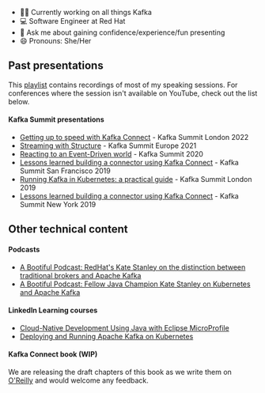 <!--### Hi there 👋-->

<!--
**katheris/katheris** is a ✨ _special_ ✨ repository because its `README.md` (this file) appears on your GitHub profile.

Here are some ideas to get you started:

- 🔭 I’m currently working on ...
- 🌱 I’m currently learning ...
- 👯 I’m looking to collaborate on ...
- 🤔 I’m looking for help with ...
- 💬 Ask me about ...
- 📫 How to reach me: ...
- 😄 Pronouns: ...
- ⚡ Fun fact: ...
-->

- 👩‍💻 Currently working on all things Kafka
- :computer: Software Engineer at Red Hat
- 💬 Ask me about gaining confidence/experience/fun presenting
- 😄 Pronouns: She/Her

## Past presentations

This [playlist](https://www.youtube.com/playlist?list=PLJTJpEL_Yd9gEV2-YCzcRBP4bWKAzQhYK) contains recordings of most of my speaking sessions. For conferences where the session isn't available on YouTube, check out the list below.

#### Kafka Summit presentations

- [Getting up to speed with Kafka Connect](https://www.confluent.io/en-gb/events/kafka-summit-london-2022/getting-up-to-speed-with-kafka-connect-from-the-basics-to-the-latest/) - Kafka Summit London 2022
- [Streaming with Structure](https://www.confluent.io/en-gb/events/kafka-summit-europe-2021/streaming-with-structure/) - Kafka Summit Europe 2021
- [Reacting to an Event-Driven world](https://videos.confluent.io/watch/QZBsrYFWgKPzz8VBzAHop1) - Kafka Summit 2020
- [Lessons learned building a connector using Kafka Connect](https://www.confluent.io/kafka-summit-san-francisco-2019/lessons-learned-building-a-connector-using-kafka-connect/) - Kafka Summit San Francisco 2019
- [Running Kafka in Kubernetes: a practical guide](https://www.confluent.io/kafka-summit-lon19/running-kafka-in-kubernetes-practical-guide/) - Kafka Summit London 2019
- [Lessons learned building a connector using Kafka Connect](https://www.confluent.io/en-gb/kafka-summit-ny19/lessons-learned-building-a-connector/) - Kafka Summit New York 2019

## Other technical content

#### Podcasts

- [A Bootiful Podcast: RedHat's Kate Stanley on the distinction between traditional brokers and Apache Kafka](https://spring.io/blog/2022/01/20/a-bootiful-podcast-redhat-s-kate-stanley-on-the-distinction-between-traditional-brokers-and-apache-kafka)
- [A Bootiful Podcast: Fellow Java Champion Kate Stanley on Kubernetes and Apache Kafka](https://spring.io/blog/2021/11/18/a-bootiful-podcast-fellow-java-champion-kate-stanley-on-kubernetes-and-apache-kafka)

#### LinkedIn Learning courses

- [Cloud-Native Development Using Java with Eclipse MicroProfile](https://www.linkedin.com/learning/cloud-native-development-using-java-with-eclipse-microprofile)
- [Deploying and Running Apache Kafka on Kubernetes](https://www.linkedin.com/learning/deploying-and-running-apache-kafka-on-kubernetes)

#### Kafka Connect book (WIP)

We are releasing the draft chapters of this book as we write them on [O'Reilly](https://learning.oreilly.com/library/view/kafka-connect/9781098126520/) and would welcome any feedback.
